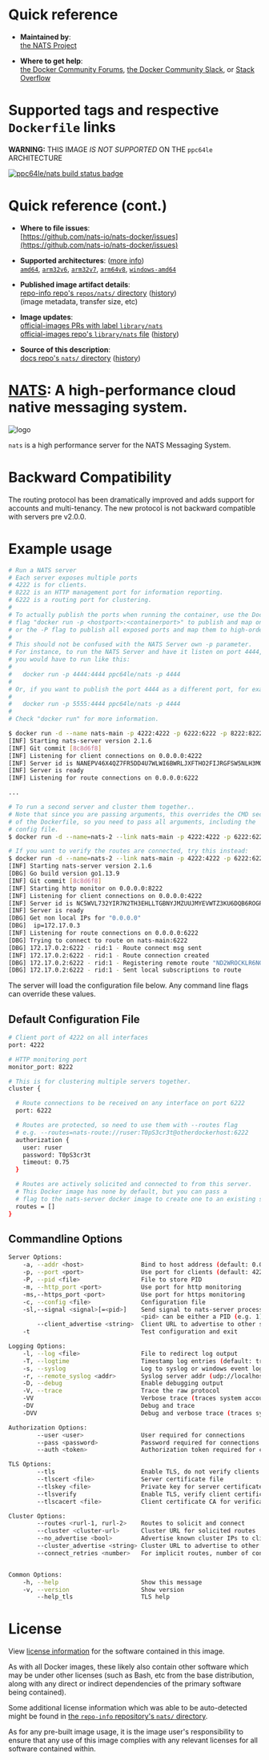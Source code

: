 <!--

********************************************************************************

WARNING:

    DO NOT EDIT "nats/README.md"

    IT IS AUTO-GENERATED

    (from the other files in "nats/" combined with a set of templates)

********************************************************************************

-->

# Quick reference

-	**Maintained by**:  
	[the NATS Project](https://github.com/nats-io/nats-docker)

-	**Where to get help**:  
	[the Docker Community Forums](https://forums.docker.com/), [the Docker Community Slack](http://dockr.ly/slack), or [Stack Overflow](https://stackoverflow.com/search?tab=newest&q=docker)

# Supported tags and respective `Dockerfile` links

**WARNING:** THIS IMAGE *IS NOT SUPPORTED* ON THE `ppc64le` ARCHITECTURE

[![ppc64le/nats build status badge](https://img.shields.io/jenkins/s/https/doi-janky.infosiftr.net/job/multiarch/job/ppc64le/job/nats.svg?label=ppc64le/nats%20%20build%20job)](https://doi-janky.infosiftr.net/job/multiarch/job/ppc64le/job/nats/)

# Quick reference (cont.)

-	**Where to file issues**:  
	[https://github.com/nats-io/nats-docker/issues](https://github.com/nats-io/nats-docker/issues)

-	**Supported architectures**: ([more info](https://github.com/docker-library/official-images#architectures-other-than-amd64))  
	[`amd64`](https://hub.docker.com/r/amd64/nats/), [`arm32v6`](https://hub.docker.com/r/arm32v6/nats/), [`arm32v7`](https://hub.docker.com/r/arm32v7/nats/), [`arm64v8`](https://hub.docker.com/r/arm64v8/nats/), [`windows-amd64`](https://hub.docker.com/r/winamd64/nats/)

-	**Published image artifact details**:  
	[repo-info repo's `repos/nats/` directory](https://github.com/docker-library/repo-info/blob/master/repos/nats) ([history](https://github.com/docker-library/repo-info/commits/master/repos/nats))  
	(image metadata, transfer size, etc)

-	**Image updates**:  
	[official-images PRs with label `library/nats`](https://github.com/docker-library/official-images/pulls?q=label%3Alibrary%2Fnats)  
	[official-images repo's `library/nats` file](https://github.com/docker-library/official-images/blob/master/library/nats) ([history](https://github.com/docker-library/official-images/commits/master/library/nats))

-	**Source of this description**:  
	[docs repo's `nats/` directory](https://github.com/docker-library/docs/tree/master/nats) ([history](https://github.com/docker-library/docs/commits/master/nats))

# [NATS](https://nats.io): A high-performance cloud native messaging system.

![logo](https://raw.githubusercontent.com/docker-library/docs/ad703934a62fabf54452755c8486698ff6fc5cc2/nats/logo.png)

`nats` is a high performance server for the NATS Messaging System.

# Backward Compatibility

The routing protocol has been dramatically improved and adds support for accounts and multi-tenancy. The new protocol is not backward compatible with servers pre v2.0.0.

# Example usage

```bash
# Run a NATS server
# Each server exposes multiple ports
# 4222 is for clients.
# 8222 is an HTTP management port for information reporting.
# 6222 is a routing port for clustering.
#
# To actually publish the ports when running the container, use the Docker port mapping
# flag "docker run -p <hostport>:<containerport>" to publish and map one or more ports,
# or the -P flag to publish all exposed ports and map them to high-order ports.
#
# This should not be confused with the NATS Server own -p parameter.
# For instance, to run the NATS Server and have it listen on port 4444,
# you would have to run like this:
#
#   docker run -p 4444:4444 ppc64le/nats -p 4444
#
# Or, if you want to publish the port 4444 as a different port, for example 5555:
#
#   docker run -p 5555:4444 ppc64le/nats -p 4444
#
# Check "docker run" for more information.

$ docker run -d --name nats-main -p 4222:4222 -p 6222:6222 -p 8222:8222 ppc64le/nats
[INF] Starting nats-server version 2.1.6
[INF] Git commit [8c8d6f8]
[INF] Listening for client connections on 0.0.0.0:4222
[INF] Server id is NANEPV46X4QZ7FR5DD4U7WLWI6BWRLJXFTHO2FIJRGFSW5NLH3MOV7VZ
[INF] Server is ready
[INF] Listening for route connections on 0.0.0.0:6222

...

# To run a second server and cluster them together..
# Note that since you are passing arguments, this overrides the CMD section
# of the Dockerfile, so you need to pass all arguments, including the
# config file.
$ docker run -d --name=nats-2 --link nats-main -p 4222:4222 -p 6222:6222 -p 8222:8222 ppc64le/nats -c nats-server.conf --routes=nats-route://ruser:T0pS3cr3t@nats-main:6222

# If you want to verify the routes are connected, try this instead:
$ docker run -d --name=nats-2 --link nats-main -p 4222:4222 -p 6222:6222 -p 8222:8222 ppc64le/nats -c nats-server.conf --routes=nats-route://ruser:T0pS3cr3t@nats-main:6222 -DV
[INF] Starting nats-server version 2.1.6
[DBG] Go build version go1.13.9
[INF] Git commit [8c8d6f8]
[INF] Starting http monitor on 0.0.0.0:8222
[INF] Listening for client connections on 0.0.0.0:4222
[INF] Server id is NC5WVL732YIR7N2TH3EHLLTGBNYJMZUUJMYEVWTZ3KU6DQB6ROGPAWYM
[INF] Server is ready
[DBG] Get non local IPs for "0.0.0.0"
[DBG]  ip=172.17.0.3
[INF] Listening for route connections on 0.0.0.0:6222
[DBG] Trying to connect to route on nats-main:6222
[DBG] 172.17.0.2:6222 - rid:1 - Route connect msg sent
[INF] 172.17.0.2:6222 - rid:1 - Route connection created
[DBG] 172.17.0.2:6222 - rid:1 - Registering remote route "ND2WROCKLR6NGB6E5RUV6FQNPQO475MWOR4IGM6E6AZNKVTKXDD6YCM5"
[DBG] 172.17.0.2:6222 - rid:1 - Sent local subscriptions to route
```

The server will load the configuration file below. Any command line flags can override these values.

## Default Configuration File

```bash
# Client port of 4222 on all interfaces
port: 4222

# HTTP monitoring port
monitor_port: 8222

# This is for clustering multiple servers together.
cluster {

  # Route connections to be received on any interface on port 6222
  port: 6222

  # Routes are protected, so need to use them with --routes flag
  # e.g. --routes=nats-route://ruser:T0pS3cr3t@otherdockerhost:6222
  authorization {
    user: ruser
    password: T0pS3cr3t
    timeout: 0.75
  }

  # Routes are actively solicited and connected to from this server.
  # This Docker image has none by default, but you can pass a
  # flag to the nats-server docker image to create one to an existing server.
  routes = []
}
```

## Commandline Options

```bash
Server Options:
    -a, --addr <host>                Bind to host address (default: 0.0.0.0)
    -p, --port <port>                Use port for clients (default: 4222)
    -P, --pid <file>                 File to store PID
    -m, --http_port <port>           Use port for http monitoring
    -ms,--https_port <port>          Use port for https monitoring
    -c, --config <file>              Configuration file
    -sl,--signal <signal>[=<pid>]    Send signal to nats-server process (stop, quit, reopen, reload)
                                     <pid> can be either a PID (e.g. 1) or the path to a PID file (e.g. /var/run/nats-server.pid)
        --client_advertise <string>  Client URL to advertise to other servers
    -t                               Test configuration and exit

Logging Options:
    -l, --log <file>                 File to redirect log output
    -T, --logtime                    Timestamp log entries (default: true)
    -s, --syslog                     Log to syslog or windows event log
    -r, --remote_syslog <addr>       Syslog server addr (udp://localhost:514)
    -D, --debug                      Enable debugging output
    -V, --trace                      Trace the raw protocol
    -VV                              Verbose trace (traces system account as well)
    -DV                              Debug and trace
    -DVV                             Debug and verbose trace (traces system account as well)

Authorization Options:
        --user <user>                User required for connections
        --pass <password>            Password required for connections
        --auth <token>               Authorization token required for connections

TLS Options:
        --tls                        Enable TLS, do not verify clients (default: false)
        --tlscert <file>             Server certificate file
        --tlskey <file>              Private key for server certificate
        --tlsverify                  Enable TLS, verify client certificates
        --tlscacert <file>           Client certificate CA for verification

Cluster Options:
        --routes <rurl-1, rurl-2>    Routes to solicit and connect
        --cluster <cluster-url>      Cluster URL for solicited routes
        --no_advertise <bool>        Advertise known cluster IPs to clients
        --cluster_advertise <string> Cluster URL to advertise to other servers
        --connect_retries <number>   For implicit routes, number of connect retries


Common Options:
    -h, --help                       Show this message
    -v, --version                    Show version
        --help_tls                   TLS help
```

# License

View [license information](https://github.com/nats-io/gnatsd/blob/master/LICENSE) for the software contained in this image.

As with all Docker images, these likely also contain other software which may be under other licenses (such as Bash, etc from the base distribution, along with any direct or indirect dependencies of the primary software being contained).

Some additional license information which was able to be auto-detected might be found in [the `repo-info` repository's `nats/` directory](https://github.com/docker-library/repo-info/tree/master/repos/nats).

As for any pre-built image usage, it is the image user's responsibility to ensure that any use of this image complies with any relevant licenses for all software contained within.
